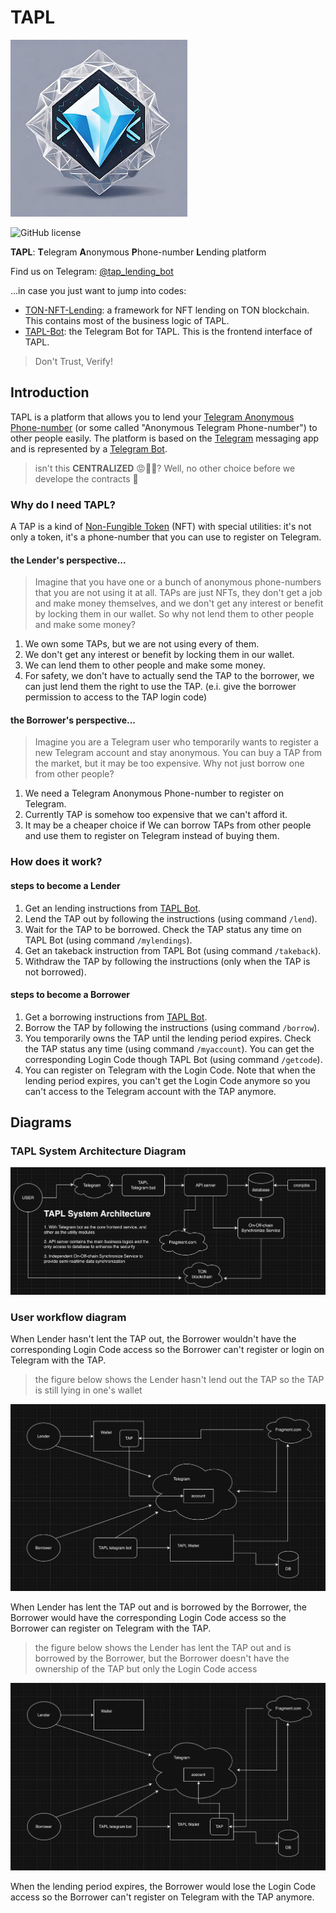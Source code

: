 # TAPL

![TAPL Logo](imgs/tapl-logo.jpg)

![GitHub license](https://img.shields.io/github/license/RainBoltz/TAPL)

**TAPL**: **T**elegram **A**nonymous **P**hone-number **L**ending platform

Find us on Telegram: [@tap_lending_bot](https://t.me/tap_lending_bot)

...in case you just want to jump into codes:
- [TON-NFT-Lending](https://github.com/RainBoltz/TAPL/tree/main/ton-nft-lending): a framework for NFT lending on TON blockchain. This contains most of the business logic of TAPL.
- [TAPL-Bot](https://github.com/RainBoltz/TAPL/tree/main/tapl-bot): the Telegram Bot for TAPL. This is the frontend interface of TAPL.


> Don't Trust, Verify!

## Introduction

TAPL is a platform that allows you to lend your [Telegram Anonymous Phone-number](https://telegram.org/blog/ultimate-privacy-topics-2-0) (or some called "Anonymous Telegram Phone-number") to other people easily. The platform is based on the [Telegram](https://telegram.org/) messaging app and is represented by a [Telegram Bot](https://core.telegram.org/bots).

> isn't this **CENTRALIZED** 😡🤮🤢? Well, no other choice before we develope the contracts 🥺

### Why do I need TAPL?

A TAP is a kind of [Non-Fungible Token](https://en.wikipedia.org/wiki/Non-fungible_token) (NFT) with special utilities: it's not only a token, it's a phone-number that you can use to register on Telegram.

#### the Lender's perspective...

> Imagine that you have one or a bunch of anonymous phone-numbers that you are not using it at all. TAPs are just NFTs, they don't get a job and make money themselves, and we don't get any interest or benefit by locking them in our wallet. So why not lend them to other people and make some money?

1. We own some TAPs, but we are not using every of them.
2. We don't get any interest or benefit by locking them in our wallet.
3. We can lend them to other people and make some money.
4. For safety, we don't have to actually send the TAP to the borrower, we can just lend them the right to use the TAP. (e.i. give the borrower permission to access to the TAP login code)

#### the Borrower's perspective...

> Imagine you are a Telegram user who temporarily wants to register a new Telegram account and stay anonymous. You can buy a TAP from the market, but it may be too expensive. Why not just borrow one from other people?

1. We need a Telegram Anonymous Phone-number to register on Telegram.
2. Currently TAP is somehow too expensive that we can't afford it.
3. It may be a cheaper choice if We can borrow TAPs from other people and use them to register on Telegram instead of buying them.

### How does it work?

#### steps to become a Lender

1. Get an lending instructions from [TAPL Bot](https://t.me/tap_lending_bot).
2. Lend the TAP out by following the instructions (using command `/lend`).
3. Wait for the TAP to be borrowed. Check the TAP status any time on TAPL Bot (using command `/mylendings`).
4. Get an takeback instruction from TAPL Bot (using command `/takeback`).
5. Withdraw the TAP by following the instructions (only when the TAP is not borrowed).

#### steps to become a Borrower

1. Get a borrowing instructions from [TAPL Bot](https://t.me/tap_lending_bot).
2. Borrow the TAP by following the instructions (using command `/borrow`).
3. You temporarily owns the TAP until the lending period expires. Check the TAP status any time (using command `/myaccount`). You can get the corresponding Login Code though TAPL Bot (using command `/getcode`). 
4. You can register on Telegram with the Login Code. Note that when the lending period expires, you can't get the Login Code anymore so you can't access to the Telegram account with the TAP anymore.

## Diagrams

### TAPL System Architecture Diagram

![TAPL System Architecture Diagram](imgs/tapl-system-architecture.png)

### User workflow diagram

When Lender hasn't lent the TAP out, the Borrower wouldn't have the corresponding Login Code access so the Borrower can't register or login on Telegram with the TAP.

> the figure below shows the Lender hasn't lend out the TAP so the TAP is still lying in one's wallet

![TAPL User Workflow Diagram 1](imgs/lender-using-diagram.png)

When Lender has lent the TAP out and is borrowed by the Borrower, the Borrower would have the corresponding Login Code access so the Borrower can register on Telegram with the TAP.

> the figure below shows the Lender has lent the TAP out and is borrowed by the Borrower, but the Borrower doesn't have the ownership of the TAP but only the Login Code access

![TAPL User Workflow Diagram 2](imgs/borrower-using-diagram.png)

When the lending period expires, the Borrower would lose the Login Code access so the Borrower can't register on Telegram with the TAP anymore.
